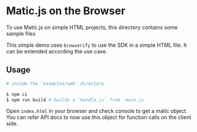 # Matic.js on the Browser

To use Matic.js on simple HTML projects, this directory contains some sample files

This simple demo uses `browserify` to use the SDK in a simple HTML file. It can be extended according the use case.

## Usage

```bash
# inside the `examples/web` directory

$ npm ci
$ npm run build # builds a `bundle.js` from `main.js`

```

Open `index.html` in your browser and check console to get a matic object. You can refer API docs to now use this object for function calls on the client side.
